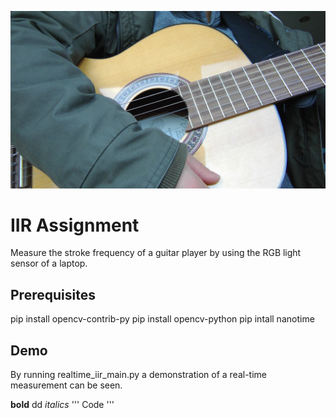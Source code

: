 ![Alt text](https://github.com/AnnaBregulla/dsp/blob/IIR-Assignment/guitar.jpg)
# IIR Assignment
Measure the stroke frequency of a guitar player by using the RGB light sensor of a laptop.
## Prerequisites
pip install opencv-contrib-py
pip install  opencv-python
pip intall nanotime
## Demo
By running realtime_iir_main.py a demonstration of a real-time measurement can be seen.

__bold__ dd
*italics*
'''
Code
'''
